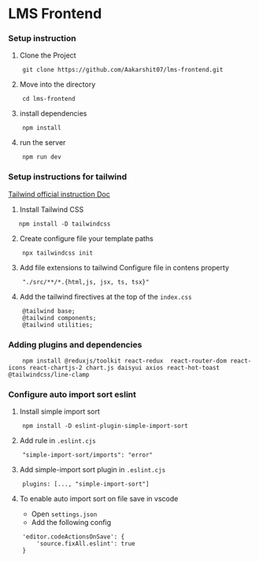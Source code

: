 # LMS Frontend

### Setup instruction

1. Clone the Project

```
    git clone https://github.com/Aakarshit07/lms-frontend.git
```
2. Move into the directory

```
    cd lms-frontend
```

3. install dependencies

```
    npm install
```

4. run the server

```
    npm run dev
```


### Setup instructions for  tailwind

[Tailwind official instruction Doc](https://tailwindcss.com/docs/installation)

1. Install Tailwind CSS

```
   npm install -D tailwindcss
```

2. Create configure file your template paths

```
    npx tailwindcss init
```

3. Add file extensions to tailwind Configure file in contens property

```
    "./src/**/*.{html,js, jsx, ts, tsx}"
```

4. Add the tailwind firectives at the top of the `index.css`

```
    @tailwind base;
    @tailwind components;
    @tailwind utilities;
```

### Adding plugins and dependencies

```
    npm install @reduxjs/toolkit react-redux  react-router-dom react-icons react-chartjs-2 chart.js daisyui axios react-hot-toast @tailwindcss/line-clamp 
```

### Configure auto import sort eslint

1. Install simple import sort

```
    npm install -D eslint-plugin-simple-import-sort
```

2. Add rule in `.eslint.cjs`

```
    "simple-import-sort/imports": "error"
```

3. Add simple-import sort plugin in `.eslint.cjs`

```
    plugins: [..., "simple-import-sort"]
```

4. To enable auto import sort on file save in vscode

    - Open `settings.json`
    - Add the following config
```
    'editor.codeActionsOnSave': {
        'source.fixAll.eslint': true
    }
```